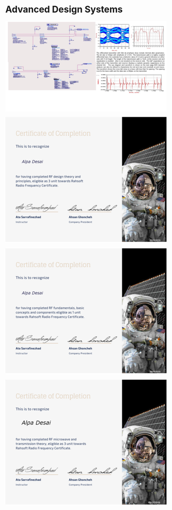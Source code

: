 # Advanced Design Systems

![image](ADSSystems.jpg)

![image](RFDesignTheory.png)

![image](RFFundamentalsConcepts.png)

![image](RFMicrowaveTransmissionTheory.png)
